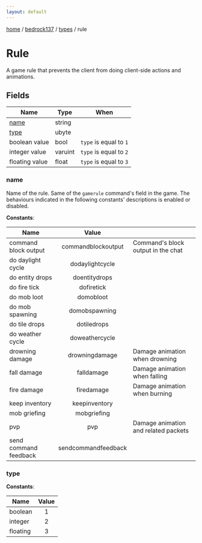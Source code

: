 ```yaml
---
layout: default
---
```


[home](/)  /  [bedrock137](/protocol/bedrock137)  /  [types](/protocol/bedrock137/types)  /  rule

# Rule

A game rule that prevents the client from doing client-side actions and animations.

## Fields

Name | Type | When
---|---|:---:
[name](#name) | string | 
[type](#type) | ubyte | 
boolean value | bool | <code>type</code> is equal to <code>1</code>
integer value | varuint | <code>type</code> is equal to <code>2</code>
floating value | float | <code>type</code> is equal to <code>3</code>

### name

Name of the rule. Same of the `gamerule` command's field in the game.
The behaviours indicated in the following constants' descriptions is enabled or disabled.

**Constants**:

Name | Value |  |
---|:---:|---
command block output | commandblockoutput | Command's block output in the chat
do daylight cycle | dodaylightcycle | 
do entity drops | doentitydrops | 
do fire tick | dofiretick | 
do mob loot | domobloot | 
do mob spawning | domobspawning | 
do tile drops | dotiledrops | 
do weather cycle | doweathercycle | 
drowning damage | drowningdamage | Damage animation when drowning
fall damage | falldamage | Damage animation when falling
fire damage | firedamage | Damage animation when burning
keep inventory | keepinventory | 
mob griefing | mobgriefing | 
pvp | pvp | Damage animation and related packets
send command feedback | sendcommandfeedback | 

### type

**Constants**:

Name | Value
---|:---:
boolean | 1
integer | 2
floating | 3
